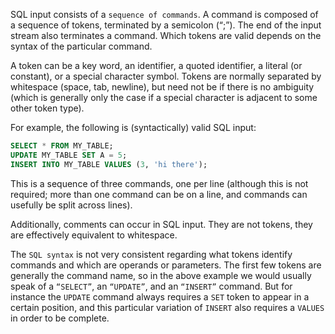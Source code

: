 SQL input consists of a `sequence of commands`. A command is composed of a sequence of tokens, terminated by a semicolon (“;”). The end of the input stream also terminates a command. Which tokens are valid depends on the syntax of the particular command.

A token can be a key word, an identifier, a quoted identifier, a literal (or constant), or a special character symbol. Tokens are normally separated by whitespace (space, tab, newline), but need not be if there is no ambiguity (which is generally only the case if a special character is adjacent to some other token type).

For example, the following is (syntactically) valid SQL input:

```SQL
SELECT * FROM MY_TABLE;
UPDATE MY_TABLE SET A = 5;
INSERT INTO MY_TABLE VALUES (3, 'hi there');
```

This is a sequence of three commands, one per line (although this is not required; more than one command can be on a line, and commands can usefully be split across lines).

Additionally, comments can occur in SQL input. They are not tokens, they are effectively equivalent to whitespace.

The `SQL syntax` is not very consistent regarding what tokens identify commands and which are operands or parameters. The first few tokens are generally the command name, so in the above example we would usually speak of a `“SELECT”`, an `“UPDATE”`, and an `“INSERT”` command. But for instance the `UPDATE` command always requires a `SET` token to appear in a certain position, and this particular variation of `INSERT` also requires a `VALUES` in order to be complete.

